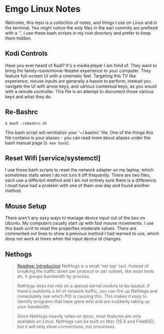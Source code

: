 # Emgo Linux Notes

Welcome, this repo is a collection of notes, and things I use on Linux and in the terminal. You might notice the only files in the earl commits are prefixed with a '.'. I use these bash scripts in my root directory and prefer to keep them hidden.

## Kodi Controls

Have you ever heard of Kodi? It's a media player I am fond of. They want to bring the family-room/movie-theatre experience to your computer. They feature full-screen UI with a cinematic feel. Targeting this TV like experience, mouse inputs are generally a hassle to perform, instead you navigate the UI with arrow keys, and various contextual keys, as you would with a remote controller. This file is an attempt to document those various keys and what they do.

## Re-Bashrc

```
$ bash .rebashrc.sh
```

This bash script will reinitialize your '~/.bashrc' file. One of the things this file contains is your aliases - you can read more about aliases under the bash manual page (`$ man bash`).

## Reset Wifi [service/systemctl]

I use these bash scripts to reset the network adapter on my laptop, which sometimes stalls when I do not turn it off frequently. There are two files, each use a different method and I am not entirely sure there is a difference. I must have had a problem with one of them one day and found another method.

## Mouse Setup

There aren't any easy ways to manage device input out of the box on Ubuntu. My computers usually start up with fast mouse movements. I use this bash scrit to reset the properties moderate values. There are commented out lines to show a previous method I had learned to use, which does not work at times when the input device id changes.

## Nethogs

> [Readme: Introduction](https://github.com/raboof/nethogs#readme)
> NetHogs is a small 'net top' tool. Instead of breaking the traffic down per protocol or per subnet, like most tools do, it groups bandwidth by process.
> 
> NetHogs does not rely on a special kernel module to be loaded. If there's suddenly a lot of network traffic, you can fire up NetHogs and immediately see which PID is causing this. This makes it easy to identify programs that have gone wild and are suddenly taking up your bandwidth.
> 
> Since NetHogs heavily relies on /proc, most features are only available on Linux. NetHogs can be built on Mac OS X and FreeBSD, but it will only show connections, not processes.